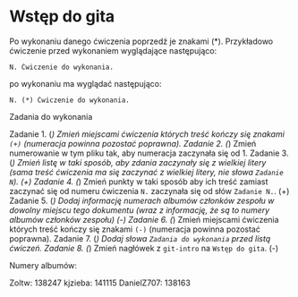 # Wstęp do gita

Po wykonaniu danego ćwiczenia poprzedź je znakami (*).
Przykładowo ćwiczenie przed wykonaniem wyglądające następująco:
```
N. Ćwiczenie do wykonania.
```
po wykonaniu ma wyglądać następująco:
```
N. (*) Ćwiczenie do wykonania.
```
Zadania do wykonania

Zadanie 1. (*) Zmień miejscami ćwiczenia których treść kończy się znakami `(+)` (numeracja powinna pozostać poprawna).
Zadanie 2. (*) Zmień numerowanie w tym pliku tak, aby numeracja zaczynała się od 1.
Zadanie 3. (*) Zmień listę w taki sposób, aby zdania zaczynały się z wielkiej litery (sama treść ćwiczenia ma się zaczynać z wielkiej litery, nie słowa `Zadanie N`). (+)
Zadanie 4. (*) Zmień punkty w taki sposób aby ich treść zamiast zaczynać się od numeru ćwiczenia `N.` zaczynała się od słów `Zadanie N.`. (+)
Zadanie 5. (*) Dodaj informację numerach albumów członków zespołu w dowolny miejscu tego dokumentu (wraz z informację, że są to numery albumów członków zespołu) (-)
Zadanie 6. (*) Zmień miejscami ćwiczenia których treść kończy się znakami `(-)` (numeracja powinna pozostać poprawna).
Zadanie 7. (*) Dodaj słowa `Zadania do wykonania` przed listą ćwiczeń.
Zadanie 8. (*) Zmień nagłówek z `git-intro` na `Wstęp do gita`. (-)

Numery albumów:

Zoltw: 138247
kjzieba: 141115
DanielZ707: 138163
